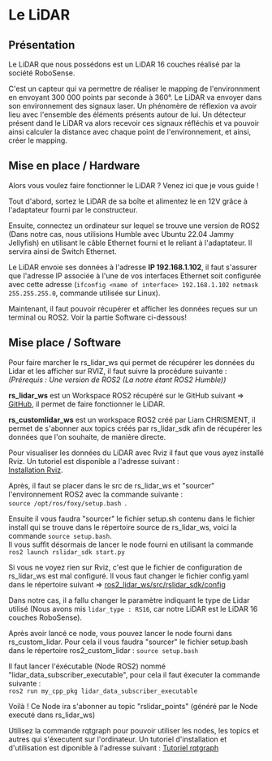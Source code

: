 # Le LiDAR

## Présentation
Le LiDAR que nous possédons est un LiDAR 16 couches réalisé par la société RoboSense.  

C'est un capteur qui va permettre de réaliser le mapping de l'environnment en envoyant 300 000 points par seconde à 360°. Le LiDAR va envoyer dans son environnement des signaux laser. Un phénomère de réflexion va avoir lieu avec l'ensemble des éléments présents autour de lui. Un détecteur présent dand le LiDAR va alors recevoir ces signaux réfléchis et va pouvoir ainsi calculer la distance avec chaque point de l'environnement, et ainsi, créer le mapping.

## Mise en place / Hardware
  
Alors vous voulez faire fonctionner le LiDAR ? Venez ici que je vous guide !

Tout d'abord, sortez le LiDAR de sa boîte et alimentez le en 12V grâce à l'adaptateur fourni par le constructeur.

Ensuite, connectez un ordinateur sur lequel se trouve une version de ROS2 (Dans notre cas, nous utilisions Humble avec Ubuntu 22.04 Jammy Jellyfish) en utilisant le câble Ethernet fourni et le reliant à l'adaptateur. Il servira ainsi de Switch Ethernet.

Le LiDAR envoie ses données à l'adresse **IP 192.168.1.102**, il faut s'assurer que l'adresse IP associée à l'une de vos interfaces Ethernet soit configurée avec cette adresse (`ifconfig <name of interface> 192.168.1.102 netmask 255.255.255.0`, commande utilisée sur Linux).

Maintenant, il faut pouvoir récupérer et afficher les données reçues sur un terminal ou ROS2. Voir la partie Software ci-dessous!
  
## Mise place / Software
  
Pour faire marcher le rs_lidar_ws qui permet de récupérer les données du Lidar et les afficher sur RVIZ, il faut suivre la procédure suivante :  
*(Prérequis : Une version de ROS2 (La notre étant ROS2 Humble))*
  
__rs_lidar_ws__ est un Workspace ROS2 récupéré sur le GitHub suivant => [GitHub](https://github.com/RoboSense-LiDAR/rslidar_sdk/tree/main), il permet de faire fonctionner le LiDAR.
  
__rs_customlidar_ws__ est un workspace ROS2 créé par Liam CHRISMENT, il permet de s'abonner aux topics créés par rs_lidar_sdk afin de récupérer les données que l'on souhaite, de manière directe.
  
Pour visualiser les données du LiDAR avec Rviz il faut que vous ayez installé Rviz. Un tutoriel est disponible a l'adresse suivant :  
[Installation Rviz](https://installati.one/install-rviz-ubuntu-22-04/).
 
Après, il faut se placer dans le src de rs_lidar_ws et "sourcer" l'environnement ROS2 avec la commande suivante :  
`source /opt/ros/foxy/setup.bash `.
  
Ensuite il vous faudra "sourcer" le fichier setup.sh contenu dans le fichier install qui se trouve dans le répertoire source de rs_lidar_ws, voici la commande `source setup.bash`.  
Il vous suffit désormais de lancer le node fourni en utilisant la commande `ros2 launch rslidar_sdk start.py`
  
Si vous ne voyez rien sur Rviz, c'est que le fichier de configuration de rs_lidar_ws est mal configuré. Il vous faut changer le fichier config.yaml dans le répertoire suivant => [ros2_lidar_ws/src/rslidar_sdk/config](ros2_lidar_ws/src/rslidar_sdk/config)
   
Dans notre cas, il a fallu changer le paramètre indiquant le type de Lidar utilisé (Nous avons mis `lidar_type : RS16`, car notre LiDAR est le LiDAR 16 couches RoboSense).

Après avoir lancé ce node, vous pouvez lancer le node fourni dans rs_custom_lidar.
Pour cela il vous faudra "sourcer" le fichier setup.bash dans le répertoire ros2_custom_lidar : `source setup.bash`
  
Il faut lancer l'éxécutable (Node ROS2) nommé "lidar_data_subscriber_executable", pour cela il faut éxecuter la commande suivante :  
  `ros2 run my_cpp_pkg lidar_data_subscriber_executable`
  
Voilà ! Ce Node ira s'abonner au topic "rslidar_points" (généré par le Node executé dans rs_lidar_ws)

Utilisez la commande rqtgraph pour pouvoir utiliser les nodes, les topics et autres qui s'éxecutent sur l'ordinateur. Un tutoriel d'installation et d'utilisation est diponible à l'adresse suivant : [Tutoriel rqtgraph](https://roboticsbackend.com/rqt-graph-visualize-and-debug-your-ros-graph/)

  


